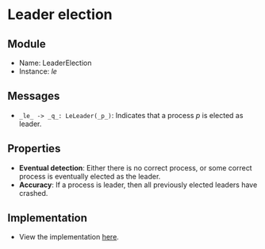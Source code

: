 # Leader election

## Module
 - Name: LeaderElection
 - Instance: _le_

## Messages
 - `_le_ -> _q_: LeLeader(_p_)`: Indicates that a process _p_ is elected as leader.

## Properties
 - **Eventual detection**:  Either there is no correct process, or some correct process is eventually elected as the leader.
 - **Accuracy**:  If a process is leader, then all previously elected leaders have crashed.

## Implementation
 - View the implementation [here](./le.go).